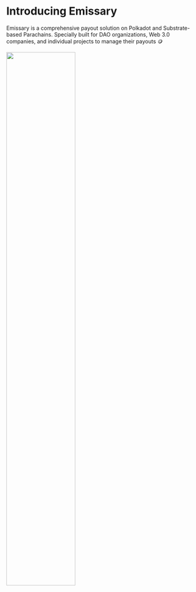# Introducing Emissary
Emissary is a comprehensive payout solution on Polkadot and Substrate-based Parachains. Specially built for DAO organizations, Web 3.0 companies, and individual projects to manage their payouts 🪙

[<img src="https://github.com/Zhixuan0318/Emissary/assets/69501009/4e62c093-6844-4801-aa72-1b24b21954f2" width="60%">](https://youtu.be/4c5P_UlpXos)


